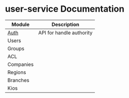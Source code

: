 # user-service Documentation

Module | Description
--- | ---
[Auth](https://github.com/cdcgi/user-service/blob/main/doc/auth.md) | API for handle authority
Users | 
Groups | 
ACL | 
Companies |
Regions |
Branches |
Kios | 
